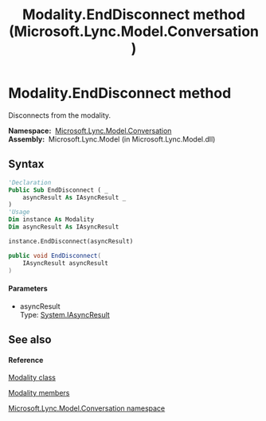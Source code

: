 ﻿---
title: Modality.EndDisconnect method  (Microsoft.Lync.Model.Conversation)
TOCTitle: 'EndDisconnect method '
ms:assetid: M:Microsoft.Lync.Model.Conversation.Modality.EndDisconnect(System.IAsyncResult)_DI_3_UC_OCS14MrefLyncWPF
ms:mtpsurl: https://msdn.microsoft.com/en-us/library/microsoft.lync.model.conversation.modality.enddisconnect(v=office.15)
ms:contentKeyID: 48596310
ms.date: 07/28/2014
mtps_version: v=office.15
f1_keywords:
- Microsoft.Lync.Model.Conversation.Modality.EndDisconnect
dev_langs:
- CSharp
- JScript
- VB
- other
---

# Modality.EndDisconnect method

Disconnects from the modality.

**Namespace:**  [Microsoft.Lync.Model.Conversation](microsoft-lync-model-conversation-namespace_2.md)  
**Assembly:**  Microsoft.Lync.Model (in Microsoft.Lync.Model.dll)

## Syntax

``` vb
'Declaration
Public Sub EndDisconnect ( _
    asyncResult As IAsyncResult _
)
'Usage
Dim instance As Modality
Dim asyncResult As IAsyncResult

instance.EndDisconnect(asyncResult)
```

``` csharp
public void EndDisconnect(
    IAsyncResult asyncResult
)
```

#### Parameters

  - asyncResult  
    Type: [System.IAsyncResult](http://msdn2.microsoft.com/en-us/library/ft8a6455)  

## See also

#### Reference

[Modality class](modality-class-microsoft-lync-model-conversation_2.md)

[Modality members](modality-members-microsoft-lync-model-conversation_2.md)

[Microsoft.Lync.Model.Conversation namespace](microsoft-lync-model-conversation-namespace_2.md)

